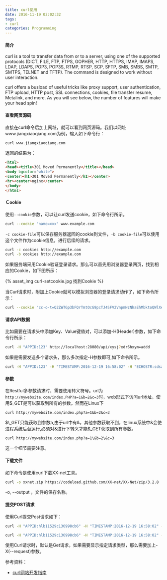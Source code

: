 ```yaml
---
title: curl使用
date: 2016-11-19 02:02:32
tags:
- curl
categories: Programming
---
```


#### 简介

curl is a tool to transfer data from or to a server, using one of the supported protocols (DICT, FILE, FTP, FTPS, GOPHER, HTTP, HTTPS, IMAP, IMAPS, LDAP, LDAPS, POP3, POP3S, RTMP, RTSP, SCP, SFTP, SMB, SMBS, SMTP, SMTPS, TELNET and TFTP). The command is designed to work without user interaction.

curl offers a busload of useful tricks like proxy support, user authentication, FTP upload, HTTP post, SSL connections, cookies, file transfer resume, Metalink, and more. As you will see below, the number of features will make your head spin!

<!-- more -->

#### 查看网页源码

直接在curl命令后加上网址，就可以看到网页源码。我们以网址www.jiangxiaoqiang.com为例，输入如下命令行：

```Bash
curl www.jiangxiaoqiang.com
```

返回的结果为：

```HTML
<html>
<head><title>301 Moved Permanently</title></head>
<body bgcolor="white">
<center><h1>301 Moved Permanently</h1></center>
<hr><center>nginx</center>
</body>
</html>
```

#### Ｃookie

使用`--cookie`参数，可以让curl发送cookie，如下命令行所示。

```Bash
curl --cookie "name=xxx" www.example.com
```

`-c cookie-file`可以保存服务器返回的cookie到文件，`-b cookie-file`可以使用这个文件作为cookie信息，进行后续的请求。

```Bash
curl -c cookies http://example.com
curl -b cookies http://example.com
```

如果服务端采用Cookie验证登录请求。那么可以首先用浏览器登录网页，找到相应的Cookie，如下图所示：

{% asset_img curl-setcookie.jpg 找到Cookie %}

当Curl请求时，附加上Cookie就可以模拟浏览器的登录请求动作了，如下命令所示：

```Bash
curl --cookie "cc-o-t=Q2ZWTGp3bFQrTmtOcG9pcTJ4SFV2VnpmNzNhaEhMbktoQWlXeWVyaGhVS3JWeVJEcEprTXBsbldDS3VCN01CeVRFNGxYVTZmQ2hIbHhTSy8zKzF3cDQvYjEwRncxUXgrQ3pMWC9XeTYzcXFrQ1NqQWkrdXRhMUJEc3RZV3ExK0k" http://localhost:28080/api/xzss/detail/1
```

#### 请求API数据

比如需要在请求头中添加Key、Value键值对，可以添加-H(Header)参数，如下命令行所示：

```Bash
curl -H "APPID:123" http://localhost:28080/api/xysj?xdrShxym=addd
```

如果是需要发送多个请求头，那么多次指定-H参数即可,如下命令所示。

```Bash
curl -H "APPID:123" -H "TIMESTAMP:2016-12-19 16:58:02" -H "ECHOSTR:sdsaasf" -H "TOKEN:sdsss" http://localhost:28080/api/xysj?xdrShxym=addd
```

#### 参数

在Restful多参数请求时，需要使用转义符号。url为`http://mywebsite.com/index.PHP?a=1&b=2&c=3`时，web形式下访问url地址，使用$\_GET是可以获取到所有的参数。然而在Linux下

```
curl http://mywebsite.com/index.php?a=1&b=2&c=3
```

$\_GET只能获取到参数a,由于url中有&，其他参数获取不到，在linux系统中&会使进程系统后台运行,必须对&进行下转义才能$\_GET获取到所有参数。

```
curl http://mywebsite.com/index.php?a=1\&b=2\&c=3
```

这一个细节需要注意。

#### 下载文件

如下命令是使用curl下载XX-net工具。

```Bash
curl -o xxnet.zip https://codeload.github.com/XX-net/XX-Net/zip/3.2.8
```

-o, --output <file>，文件的保存名称。

#### 提交POST请求

使用Curl提交Post请求如下：

```Bash
curl -H "APPID:hlb11529c136998cb6" -H "TIMESTAMP:2016-12-19 16:58:02" -H "ECHOSTR:sdsaasf" -H "TOKEN:14d45648c62a746ae9dd9b90c03c50893061222d" -H "Accept:application/json" -H "Accept:application/json" -H "Content-Type:application/json" -X POST -d '{"id":1}' http://localhost:28080/api/xzss/savejson

curl -H "APPID:hlb11529c136998cb6" -H "TIMESTAMP:2016-12-19 16:58:02" -H "ECHOSTR:sdsaasf" -H "TOKEN:14d45648c62a746ae9dd9b90c03c50893061222d" http://192.168.32.105:28080/api/blacklist?xdr=4567890123
```

使用Curl请求时，默认是Get请求，如果需要显示指定请求类型，那么需要加上-X(--request)参数。

参考资料：

* [curl网站开发指南](http://www.ruanyifeng.com/blog/2011/09/curl.html)
